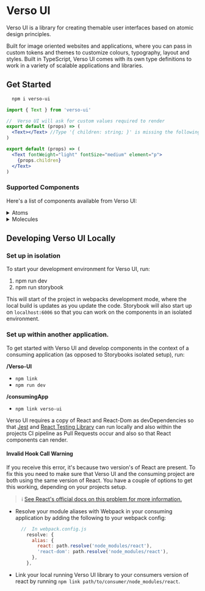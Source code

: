 # Verso UI

Verso UI is a library for creating themable user interfaces based on atomic design principles.

Built for image oriented websites and applications, where you can pass in custom tokens and themes to customize colours, typography, layout and styles. Built in TypeScript, Verso UI comes with its own type definitions to work in a variety of scalable applications and libraries.

## Get Started

```bash
  npm i verso-ui
```

```jsx
import { Text } from 'verso-ui'

//  Verso UI will ask for custom values required to render
export default (props) => (
  <Text></Text> //Type '{ children: string; }' is missing the following properties from type 'TextProps': fontWeight, fontSize, element
)

export default (props) => (
  <Text fontWeight="light" fontSize="medium" element="p">
    {props.children}
  </Text>
)
```

### Supported Components

Here's a list of components available from Verso UI:

<details>
<summary>Atoms</summary>
<br>
<ul>
  <li>PrimaryButton</li>
  <li>SecondaryButton</li>
  <li>TertiaryButton</li>
  <li>TextInput</li>
  <li>TextArea</li>
  <li>Heading</li>
  <li>Text</li>
</ul>
</details>

<details>
<summary>Molecules</summary>
<br>
<ul>
  <li>ContactForm</li>
  <li>Nav</li>
</ul>
</details>

## Developing Verso UI Locally

### Set up in isolation

To start your development environment for Verso UI, run:

1. npm run dev
2. npm run storybook

This will start of the project in webpacks development mode, where the local build is updates as you update the code. Storybook will also start up on `localhost:6006` so that you can work on the components in an isolated environment.

### Set up within another application.

To get started with Verso UI and develop components in the context of a consuming application (as opposed to Storybooks isolated setup), run:

**/Verso-UI**

- `npm link`
- `npm run dev`

**/consumingApp**

- `npm link verso-ui`

Verso UI requires a copy of React and React-Dom as devDependencies so that [Jest](https://jestjs.io/) and [React Testing Library](https://testing-library.com/docs/react-testing-library/intro/) can run locally and also within the projects CI pipeline as Pull Requests occur and also so that React components can render.

#### Invalid Hook Call Warning

If you receive this error, it's because two version's of React are present. To fix this you need to make sure that Verso UI and the consuming project are both using the same version of React. You have a couple of options to get this working, depending on your projects setup.

> ℹ️ [See React's official docs on this problem for more information.](https://reactjs.org/warnings/invalid-hook-call-warning.html)

- Resolve your module aliases with Webpack in your consuming application by adding the following to your webpack config:
  ```js
    //  In webpack.config.js
      resolve: {
        alias: {
          react: path.resolve('node_modules/react'),
          'react-dom': path.resolve('node_modules/react'),
        },
      },
  ```
- Link your local running Verso UI library to your consumers version of react by running `npm link path/to/consumer/node_modules/react`.
